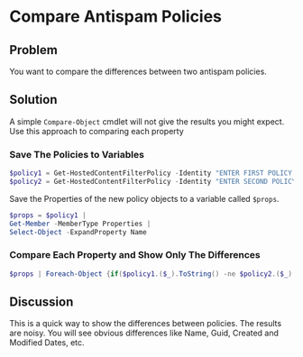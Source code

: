 # Compare Antispam Policies

## Problem

You want to compare the differences between two antispam policies.

## Solution

A simple `Compare-Object` cmdlet will not give the results you might expect.
Use this approach to comparing each property

### Save The Policies to Variables

```powershell
$policy1 = Get-HostedContentFilterPolicy -Identity "ENTER FIRST POLICY NAME HERE"
$policy2 = Get-HostedContentFilterPolicy -Identity "ENTER SECOND POLICY NAME HERE"
```

Save the Properties of the new policy objects to a variable called `$props`.

```powershell
$props = $policy1 | 
Get-Member -MemberType Properties |
Select-Object -ExpandProperty Name
```

### Compare Each Property and Show Only The Differences

```powershell
$props | Foreach-Object {if($policy1.($_).ToString() -ne $policy2.($_).ToString()){Write-Host $_ ": " $policy1.($_) "<>" $policy2.($_)}}
```

## Discussion

This is a quick way to show the differences between policies.
The results are noisy.
You will see obvious differences like Name, Guid, Created and Modified Dates, etc.


